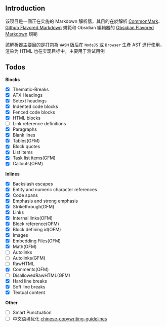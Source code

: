 ## Introduction

该项目是一個正在实施的 Markdown 解析器，其目的在於解析 [CommonMark](https://commonmark.org/)、[Github Flavored Markdown](https://github.github.com/gfm/)
規範和 Obsidian 編輯器的 [Obsidian Flavored Markdown](https://help.obsidian.md/Editing+and+formatting/Obsidian+Flavored+Markdown) 規範

該解析器主要目的是打包為 `WASM` 版后在 `NodeJS` 或 `Browser` 生產 AST 進行使用，渲染为 HTML 也在实现目标中，主要用于测试用例

## Todos

**Blocks**

- [x] Thematic-Breaks
- [x] ATX Headings
- [x] Setext headings
- [x] Indented code blocks
- [x] Fenced code blocks
- [x] HTML blocks
- [ ] Link reference definitions
- [x] Paragraphs
- [x] Blank lines
- [x] Tables(GFM)
- [x] Block quotes
- [x] List items
- [x] Task list items(GFM)
- [x] Callouts(OFM)

**Inlines**

- [x] Backslash escapes
- [x] Entity and numeric character references
- [x] Code spans
- [x] Emphasis and strong emphasis
- [x] Strikethrough(GFM)
- [x] Links
- [x] Internal links(OFM)
- [x] Block reference(OFM)
- [x] Block defining id(OFM)
- [x] Images
- [x] Embedding Files(OFM)
- [x] Math(OFM)
- [ ] Autolinks
- [ ] Autolinks(GFM)
- [ ] RawHTML
- [x] Comments(OFM)
- [ ] DisallowedRawHTML(GFM)
- [x] Hard line breaks
- [x] Soft line breaks
- [x] Textual content

**Other**

- [ ] Smart Punctuation
- [ ] 中文语境优化 [chinese-copywriting-guidelines](https://github.com/sparanoid/chinese-copywriting-guidelines)